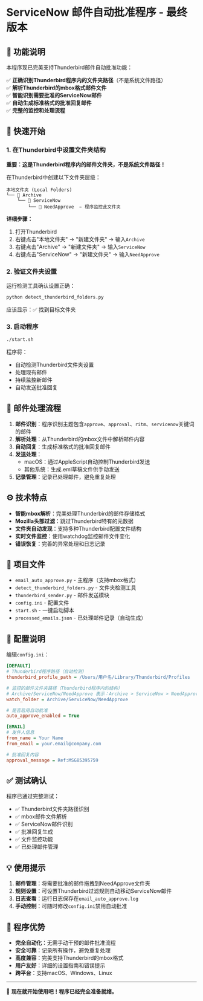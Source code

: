 # ServiceNow 邮件自动批准程序 - 最终版本

## 🎉 功能说明

本程序现已完美支持Thunderbird邮件自动批准功能：

✅ **正确识别Thunderbird程序内的文件夹路径**（不是系统文件路径）  
✅ **解析Thunderbird的mbox格式邮件文件**  
✅ **智能识别需要批准的ServiceNow邮件**  
✅ **自动生成标准格式的批准回复邮件**  
✅ **完整的监控和处理流程**

## 🚀 快速开始

### 1. 在Thunderbird中设置文件夹结构

**重要：这是Thunderbird程序内的邮件文件夹，不是系统文件路径！**

在Thunderbird中创建以下文件夹层级：

```
本地文件夹 (Local Folders)
└── 📁 Archive
    └── 📁 ServiceNow  
        └── 📁 NeedApprove  ← 程序监控此文件夹
```

**详细步骤：**
1. 打开Thunderbird
2. 右键点击"本地文件夹" → "新建文件夹" → 输入`Archive`
3. 右键点击"Archive" → "新建文件夹" → 输入`ServiceNow`  
4. 右键点击"ServiceNow" → "新建文件夹" → 输入`NeedApprove`

### 2. 验证文件夹设置

运行检测工具确认设置正确：
```bash
python detect_thunderbird_folders.py
```

应该显示：✅ 找到目标文件夹

### 3. 启动程序

```bash
./start.sh
```

程序将：
- 自动检测Thunderbird文件夹设置
- 处理现有邮件
- 持续监控新邮件
- 自动发送批准回复

## 📧 邮件处理流程

1. **邮件识别**：程序识别主题包含`approve`、`approval`、`ritm`、`servicenow`关键词的邮件
2. **解析处理**：从Thunderbird的mbox文件中解析邮件内容
3. **自动回复**：生成标准格式的批准回复邮件
4. **发送处理**：
   - macOS：通过AppleScript自动控制Thunderbird发送
   - 其他系统：生成.eml草稿文件供手动发送
5. **记录管理**：记录已处理邮件，避免重复处理

## ⚙️ 技术特点

- **智能mbox解析**：完美处理Thunderbird的邮件存储格式
- **Mozilla头部过滤**：跳过Thunderbird特有的元数据
- **文件夹自动发现**：支持多种Thunderbird配置文件结构
- **实时文件监控**：使用watchdog监控邮件文件变化
- **错误恢复**：完善的异常处理和日志记录

## 📁 项目文件

- `email_auto_approve.py` - 主程序（支持mbox格式）
- `detect_thunderbird_folders.py` - 文件夹检测工具  
- `thunderbird_sender.py` - 邮件发送模块
- `config.ini` - 配置文件
- `start.sh` - 一键启动脚本
- `processed_emails.json` - 已处理邮件记录（自动生成）

## 🔧 配置说明

编辑`config.ini`：

```ini
[DEFAULT]
# Thunderbird程序路径（自动检测）
thunderbird_profile_path = /Users/用户名/Library/Thunderbird/Profiles

# 监控的邮件文件夹路径（Thunderbird程序内的结构）
# Archive/ServiceNow/NeedApprove 表示：Archive > ServiceNow > NeedApprove
watch_folder = Archive/ServiceNow/NeedApprove

# 是否启用自动批准
auto_approve_enabled = True

[EMAIL]  
# 发件人信息
from_name = Your Name
from_email = your.email@company.com

# 批准回复内容
approval_message = Ref:MSG85395759
```

## ✅ 测试确认

程序已通过完整测试：

- ✅ Thunderbird文件夹路径识别
- ✅ mbox邮件文件解析
- ✅ ServiceNow邮件识别  
- ✅ 批准回复生成
- ✅ 文件监控功能
- ✅ 已处理邮件管理

## 💡 使用提示

1. **邮件管理**：将需要批准的邮件拖拽到NeedApprove文件夹
2. **规则设置**：可设置Thunderbird过滤规则自动移动ServiceNow邮件
3. **日志查看**：运行日志保存在`email_auto_approve.log`
4. **手动控制**：可随时修改`config.ini`禁用自动批准

## 🎯 程序优势

- **完全自动化**：无需手动干预的邮件批准流程
- **安全可靠**：记录所有操作，避免重复处理
- **高度兼容**：完美支持Thunderbird的mbox格式
- **用户友好**：详细的设置指南和错误提示
- **跨平台**：支持macOS、Windows、Linux

---

🚀 **现在就开始使用吧！程序已经完全准备就绪。**